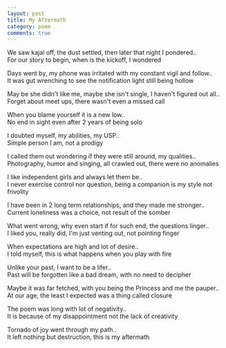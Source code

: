 ```yaml
---
layout: post
title: My Aftermath
category: poem
comments: true
---
```


We saw kajal off, the dust settled, then later that night I pondered..   
For our story to begin, when is the kickoff, I wondered 


Days went by, my phone was irritated with my constant vigil and follow..  
It was gut wrenching to see the notification light still being hollow 


May be she didn't like me, maybe she isn't single, I haven't figured out all..  
Forget about meet ups, there wasn't even a missed call 


When you blame yourself it is a new low..  
No end in sight even after 2 years of being solo


I doubted myself, my abilities, my USP..  
Simple person I am, not a prodigy 


I called them out wondering if they were still around, my qualities..  
Photography, humor and singing, all crawled out, there were no anomalies 


I like independent girls and always let them be..  
I never exercise control nor question, being a companion is my style not frivolity 


I have been in 2 long term relationships, and they made me stronger..  
Current loneliness was a choice, not result of the somber 


What went wrong, why even start if for such end, the questions linger..   
I liked you, really did, I'm just venting out, not pointing finger 


When expectations are high and lot of desire..  
I told myself, this is what happens when you play with fire  


Unlike your past, I want to be a lifer..  
Past will be forgotten like a bad dream, with no need to decipher 


Maybe it was far fetched, with you being the Princess and me the pauper..  
At our age, the least I expected was a thing called closure


The poem was long with lot of negativity..  
It is because of my disappointment not the lack of creativity


Tornado of joy went through my path..  
It left nothing but destruction, this is my aftermath 



